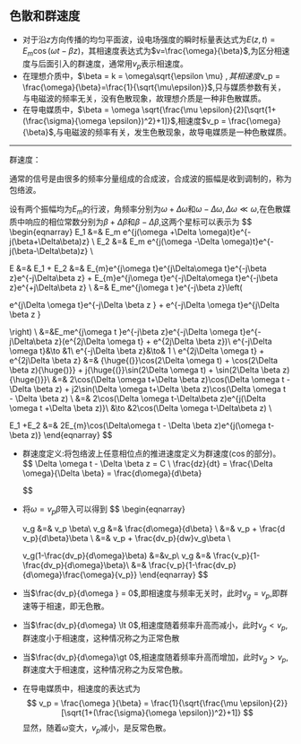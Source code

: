 ## 色散和群速度

+ 对于沿$z$方向传播的均匀平面波，设电场强度的瞬时标量表达式为$E(z,t) = E_{m}\cos(\omega t - \beta z)$，其相速度表达式为$v=\frac{\omega}{\beta}$,为区分相速度与后面引入的群速度，通常用$v_p$表示相速度。
+ 在理想介质中，$\beta = k = \omega\sqrt{\epsilon \mu} $,其相速度$v_p = \frac{\omega}{\beta}=\frac{1}{\sqrt{\mu\epsilon}}$,只与媒质参数有关，与电磁波的频率无关，没有色散现象，故理想介质是一种非色散媒质。
+ 在导电媒质中，$\beta = \omega \sqrt{\frac{\mu \epsilon}{2}[\sqrt{1+(\frac{\sigma}{\omega \epsilon})^2}+1]}$,相速度$v_p = \frac{\omega}{\beta}$,与电磁波的频率有关，发生色散现象，故导电媒质是一种色散媒质。



****

群速度：

通常的信号是由很多的频率分量组成的合成波，合成波的振幅是收到调制的，称为包络波。

设有两个振幅均为$E_m$的行波，角频率分别为$\omega +\Delta\omega$和$\omega - \Delta \omega,\Delta \omega \ll \omega$,在色散媒质中响应的相位常数分别为$\beta + \Delta \beta$和$\beta - \Delta \beta$,这两个星标可以表示为
$$
\begin{eqnarray}
E_1 &=& E_m e^{j(\omega +\Delta \omega)t}e^{-j(\beta+\Delta\beta)z}  \\
E_2 &=& E_m e^{j(\omega -\Delta \omega)t}e^{-j(\beta-\Delta\beta)z}   \\

E &=& E_1 + E_2 &=& E_{m}e^{j\omega t}e^{j\Delta\omega t}e^{-j\beta z}e^{-j\Delta\beta z} + E_{m}e^{j\omega t}e^{-j\Delta\omega t}e^{-j\beta z}e^{+j\Delta\beta z} \\
&=& E_me^{j\omega t }e^{-j\beta z}\left(

e^{j\Delta \omega t}e^{-j\Delta \beta z } + e^{-j\Delta \omega t}e^{j\Delta \beta z } 


\right) \\
&=&E_me^{j\omega t }e^{-j\beta z}e^{-j\Delta \omega t}e^{-j\Delta\beta z}(e^{2j\Delta \omega t} + e^{2j\Delta \beta z})\\
e^{-j\Delta \omega t}&\to &1\\
e^{-j\Delta \beta z}&\to& 1 \\
e^{2j\Delta \omega t} + e^{2j\Delta \beta z} &=& {\huge{(}}\cos(2\Delta \omega t) + \cos(2\Delta \beta z){\huge{)}} + j{\huge{(}}\sin(2\Delta \omega t) + \sin(2\Delta \beta z){\huge{)}}\\
&=& 2\cos(\Delta \omega t+\Delta \beta z)\cos(\Delta \omega t - \Delta \beta z) + j2\sin(\Delta \omega t+\Delta \beta z)\cos(\Delta \omega t - \Delta \beta z)
\\
&=& 2\cos(\Delta \omega t-\Delta\beta z)e^{j(\Delta \omega t +\Delta \beta z)}\\
&\to &2\cos(\Delta \omega t-\Delta\beta z) \\


E_1 +E_2 &=& 2E_{m}\cos(\Delta\omega t - \Delta \beta z)e^{j(\omega t- \beta z)}
\end{eqnarray}
$$


+ 群速度定义:将包络波上任意相位点的推进速度定义为群速度($\cos$的部分)。
  $$
  \Delta \omega t - \Delta \beta z = C
  \\
  \frac{dz}{dt} = \frac{\Delta \omega}{\Delta \beta} = \frac{d\omega}{d\beta}
  $$

+ 将$\omega = v_p\beta$带入可以得到
  $$
  \begin{eqnarray}
  
  v_g &=& v_p \beta\\
  v_g &=& \frac{d\omega}{d\beta} \\
  &=& v_p + \frac{d v_p}{d\beta}\beta \\
  &=& v_p + \frac{dv_p}{dw}v_g\beta \\
  
  v_g(1-\frac{dv_p}{d\omega}\beta) &=&v_p\\
  v_g &=& \frac{v_p}{1-\frac{dv_p}{d\omega}\beta}\\
  &=& \frac{v_p}{1-\frac{dv_p}{d\omega}\frac{\omega}{v_p}}
  \end{eqnarray}
  $$
  

+ 当$\frac{dv_p}{d\omega } = 0$,即相速度与频率无关时，此时$v_g = v_p$,即群速等于相速，即无色散。

+ 当$\frac{dv_p}{d\omega} \lt 0$,相速度随着频率升高而减小，此时$v_g < v_p$,群速度小于相速度，这种情况称之为正常色散

+ 当$\frac{dv_p}{d\omega}\gt 0$,相速度随着频率升高而增加，此时$v_g > v_p$,群速度大于相速度，这种情况称之为反常色散。



+ 在导电媒质中，相速度的表达式为
  $$
  v_p = \frac{\omega }{\beta} = \frac{1}{\sqrt{\frac{\mu \epsilon}{2}}[\sqrt{1+(\frac{\sigma}{\omega \epsilon})^2}+1]}
  $$
  显然，随着$\omega$变大，$v_p$减小，是反常色散。
